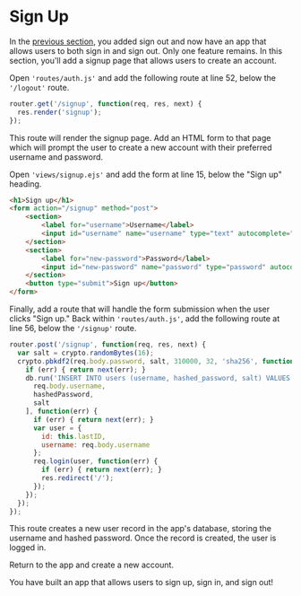 # Sign Up

In the [previous section](../logout/), you added sign out and now have an app
that allows users to both sign in and sign out.  Only one feature remains.  In
this section, you'll add a signup page that allows users to create an account.

Open `'routes/auth.js'` and add the following route at line 52, below the
`'/logout'` route.

```js
router.get('/signup', function(req, res, next) {
  res.render('signup');
});
```

This route will render the signup page.  Add an HTML form to that page which
will prompt the user to create a new account with their preferred username and
password.

Open `'views/signup.ejs'` and add the form at line 15, below the "Sign up"
heading.

```html
<h1>Sign up</h1>
<form action="/signup" method="post">
	<section>
		<label for="username">Username</label>
		<input id="username" name="username" type="text" autocomplete="username" required>
	</section>
	<section>
		<label for="new-password">Password</label>
		<input id="new-password" name="password" type="password" autocomplete="new-password" required>
	</section>
	<button type="submit">Sign up</button>
</form>
```

Finally, add a route that will handle the form submission when the user clicks
"Sign up."  Back within `'routes/auth.js'`, add the following route at line 56,
below the `'/signup'` route.

```js
router.post('/signup', function(req, res, next) {
  var salt = crypto.randomBytes(16);
  crypto.pbkdf2(req.body.password, salt, 310000, 32, 'sha256', function(err, hashedPassword) {
    if (err) { return next(err); }
    db.run('INSERT INTO users (username, hashed_password, salt) VALUES (?, ?, ?)', [
      req.body.username,
      hashedPassword,
      salt
    ], function(err) {
      if (err) { return next(err); }
      var user = {
        id: this.lastID,
        username: req.body.username
      };
      req.login(user, function(err) {
        if (err) { return next(err); }
        res.redirect('/');
      });
    });
  });
});
```

This route creates a new user record in the app's database, storing the username
and hashed password.  Once the record is created, the user is logged in.

Return to the app and create a new account.

You have built an app that allows users to sign up, sign in, and sign out!
